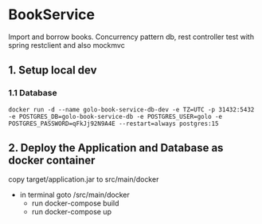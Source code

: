 # BookService

Import and borrow books. Concurrency pattern db, rest controller test with spring restclient and also mockmvc

## 1. Setup local dev

### 1.1 Database

```
docker run -d --name golo-book-service-db-dev -e TZ=UTC -p 31432:5432 -e POSTGRES_DB=golo-book-service-db -e POSTGRES_USER=golo -e POSTGRES_PASSWORD=qFkJj92N9A4E --restart=always postgres:15

```

## 2. Deploy the Application and Database as docker container
copy target/application.jar to src/main/docker
- in terminal goto /src/main/docker
    - run docker-compose build
    - run docker-compose up
